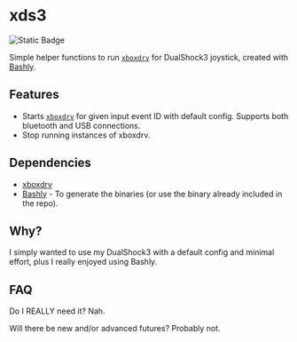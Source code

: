 # xds3

![Static Badge](https://img.shields.io/badge/pre--commit-enabled-brightgreen?logo=pre-commit&logoColor=white)

Simple helper functions to run [`xboxdrv`](https://github.com/xboxdrv/xboxdrv) for DualShock3 joystick, created with [Bashly](https://github.com/DannyBen/bashly).

## Features

- Starts [`xboxdrv`](https://github.com/xboxdrv/xboxdrv) for given input event ID with default config. Supports both bluetooth and USB connections.
- Stop running instances of xboxdrv.

## Dependencies

- [xboxdrv](https://github.com/xboxdrv/xboxdrv)
- [Bashly](https://github.com/DannyBen/bashly) - To generate the binaries (or use the binary already included in the repo).

## Why?

I simply wanted to use my DualShock3 with a default config and minimal effort, plus I really enjoyed using Bashly.

## FAQ

Do I REALLY need it? Nah.

Will there be new and/or advanced futures? Probably not.
